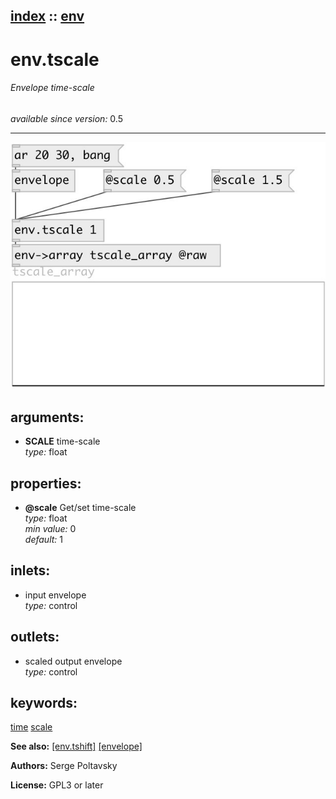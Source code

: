 [index](index.html) :: [env](category_env.html)
---

# env.tscale

###### Envelope time-scale

*available since version:* 0.5

---




[![example](../examples/img/env.tscale.jpg)](../examples/pd/env.tscale.pd)



## arguments:

* **SCALE**
time-scale<br>
_type:_ float<br>





## properties:

* **@scale** 
Get/set time-scale<br>
_type:_ float<br>
_min value:_ 0<br>
_default:_ 1<br>



## inlets:

* input envelope<br>
_type:_ control



## outlets:

* scaled output envelope<br>
_type:_ control



## keywords:

[time](keywords/time.html)
[scale](keywords/scale.html)



**See also:**
[\[env.tshift\]](env.tshift.html)
[\[envelope\]](envelope.html)




**Authors:** Serge Poltavsky




**License:** GPL3 or later





